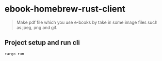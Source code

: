 # ebook-homebrew-rust-client

> Make pdf file which you use e-books by take in some image files such as jpeg, png and gif.

## Project setup and run cli

```
cargo run
```
